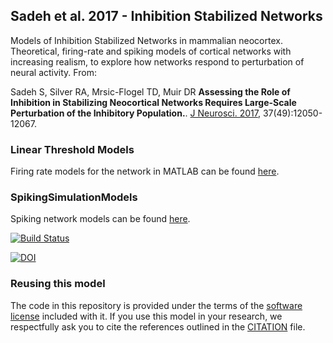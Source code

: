 ## Sadeh et al. 2017 - Inhibition Stabilized Networks

Models of Inhibition Stabilized Networks in mammalian neocortex. Theoretical, firing-rate and spiking models of cortical networks with increasing realism, to explore how networks respond to perturbation of neural activity. From: 


Sadeh S, Silver RA, Mrsic-Flogel TD, Muir DR **Assessing the Role of Inhibition in Stabilizing Neocortical Networks Requires Large-Scale Perturbation of the Inhibitory Population.**. [J Neurosci. 2017](https://www.ncbi.nlm.nih.gov/pubmed/29074575), 37(49):12050-12067.

### Linear Threshold Models

Firing rate models for the network in MATLAB can be found [here](LinearThresholdModels).

### SpikingSimulationModels

Spiking network models can be found [here](SpikingSimulationModels).

[![Build Status](https://travis-ci.org/OpenSourceBrain/SadehEtAl2017-InhibitionStabilizedNetworks.svg?branch=master)](https://travis-ci.org/OpenSourceBrain/SadehEtAl2017-InhibitionStabilizedNetworks)

[![DOI](https://www.zenodo.org/badge/120604178.svg)](https://www.zenodo.org/badge/latestdoi/120604178)

### Reusing this model

The code in this repository is provided under the terms of the [software license](LICENSE) included with it. If you use this model in your research, we respectfully ask you to cite the references outlined in the [CITATION](CITATION.md) file.

